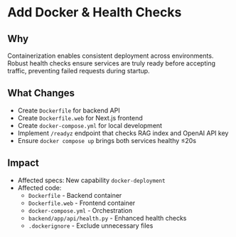 # Add Docker & Health Checks

## Why
Containerization enables consistent deployment across environments. Robust health checks ensure services are truly ready before accepting traffic, preventing failed requests during startup.

## What Changes
- Create `Dockerfile` for backend API
- Create `Dockerfile.web` for Next.js frontend
- Create `docker-compose.yml` for local development
- Implement `/readyz` endpoint that checks RAG index and OpenAI API key
- Ensure `docker compose up` brings both services healthy ≤20s

## Impact
- Affected specs: New capability `docker-deployment`
- Affected code:
  - `Dockerfile` - Backend container
  - `Dockerfile.web` - Frontend container
  - `docker-compose.yml` - Orchestration
  - `backend/app/api/health.py` - Enhanced health checks
  - `.dockerignore` - Exclude unnecessary files

